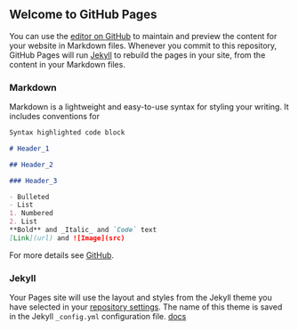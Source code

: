 ## Welcome to GitHub Pages
You can use the [editor on GitHub](https://github.com/adaptiveValleys/adaptiveValleys.github.io/edit/main/README.md) to maintain and preview the content for your website in Markdown files.
Whenever you commit to this repository, GitHub Pages will run [Jekyll](https://jekyllrb.com/) to rebuild the pages in your site, from the content in your Markdown files.
### Markdown
Markdown is a lightweight and easy-to-use syntax for styling your writing. It includes conventions for
```markdown
Syntax highlighted code block

# Header_1

## Header_2

### Header_3

- Bulleted
- List
1. Numbered
2. List
**Bold** and _Italic_ and `Code` text
[Link](url) and ![Image](src)
```
For more details see [GitHub](https://guides.github.com/features/mastering-markdown/).
### Jekyll
Your Pages site will use the layout and styles from the Jekyll theme you have selected in your [repository settings](https://github.com/adaptiveValleys/adaptiveValleys.github.io/settings). The name of this theme is saved in the Jekyll `_config.yml` configuration file.
[docs](https://docs.github.com/categories/github-pages-basics/)
